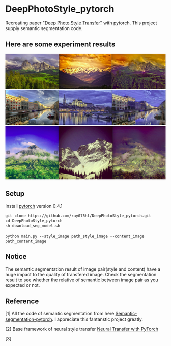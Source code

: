 # DeepPhotoStyle_pytorch
Recreating paper ["Deep Photo Style Transfer"](https://arxiv.org/abs/1703.07511) with pytorch.
This project supply semantic segmentation code.
## Here are some experiment results
![](./doc_image/ex_001.jpg)
![](./doc_image/ex_002.png)
![](./doc_image/ex_003.jpg)
## Setup
Install [pytorch](https://pytorch.org/) version 0.4.1

```
git clone https://github.com/ray075hl/DeepPhotoStyle_pytorch.git
cd DeepPhotoStyle_pytorch
sh download_seg_model.sh

python main.py --style_image path_style_image --content_image path_content_image
```

## Notice
The semantic segmentation result of image pair(style and content) have a huge impact to the quality of transfered image. Check the segmentation result to see whether the relative of semantic between image pair as you expected or not.

## Reference
[1] All the code of semantic segmentation from here [Semantic-segmentation-pytorch](https://github.com/CSAILVision/semantic-segmentation-pytorch). I appreciate this fantanstic project greatly.

[2] Base framework of neural style transfer [Neural Transfer with PyTorch](https://pytorch.org/tutorials/advanced/neural_style_tutorial.html)

[3] 